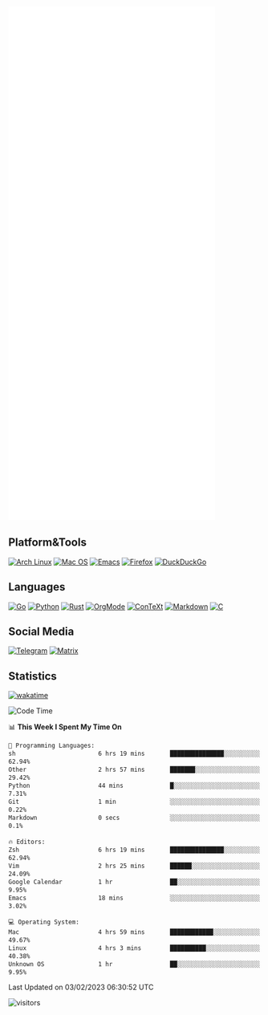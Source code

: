 ![Metrics](https://github.com/SteamedFish/SteamedFish/blob/master/github-metrics.svg)

## Platform&Tools

[![Arch Linux](https://img.shields.io/badge/ArchLinux-1793D1?logo=arch-linux&logoColor=fff&style=flat-square)](https://archlinux.org/)
[![Mac OS](https://img.shields.io/badge/MacOS-000000?style=flat-square&logo=macos&logoColor=F0F0F0)](https://www.apple.com/macos/)
[![Emacs](https://img.shields.io/badge/Emacs-%237F5AB6.svg?&style=flat-square&logo=gnu-emacs&logoColor=white)](https://www.gnu.org/software/emacs/)
[![Firefox](https://img.shields.io/badge/Firefox-FF7139?style=flat-square&logo=Firefox-Browser&logoColor=white)](https://firefox.com/)
[![DuckDuckGo](https://img.shields.io/badge/DuckDuckGo-DE5833?style=flat-square&logo=DuckDuckGo&logoColor=white)](https://duckduckgo.com/)

## Languages

[![Go](https://img.shields.io/badge/Golang-%2300ADD8.svg?style=flat-square&logo=go&logoColor=white)](https://golang.org/)
[![Python](https://img.shields.io/badge/Python-3670A0?style=flat-square&logo=python&logoColor=ffdd54)](https://www.python.org/)
[![Rust](https://img.shields.io/badge/Rust-%23000000.svg?style=flat-square&logo=rust&logoColor=white)](https://www.rust-lang.org/)
[![OrgMode](https://img.shields.io/badge/OrgMode-%23000000.svg?style=flat-square&logo=org&logoColor=white)](https://orgmode.org/)
[![ConTeXt](https://img.shields.io/badge/ConTeXt-%23008080.svg?style=flat-square&logo=latex&logoColor=white)](https://contextgarden.net/)
[![Markdown](https://img.shields.io/badge/MarkDown-%23000000.svg?style=flat-square&logo=markdown&logoColor=white)](https://daringfireball.net/projects/markdown/)
[![C](https://img.shields.io/badge/C-%2300599C.svg?style=flat-square&logo=c&logoColor=white)](https://www.iso.org/standard/74528.html)

## Social Media
[![Telegram](https://img.shields.io/badge/SteamedFish-2CA5E0?style=social&logo=telegram&logoColor=white)](https://t.me/SteamedFish)
[![Matrix](https://img.shields.io/badge/SteamedFish-2CA5E0?style=social&logo=matrix&logoColor=black)](https://matrix.to/#/@i:steamedfish.org)

## Statistics
[![wakatime](https://wakatime.com/badge/user/168280d6-fcf2-4b4f-ad3a-dc4612f35b38.svg)](https://wakatime.com/@168280d6-fcf2-4b4f-ad3a-dc4612f35b38)

<!--START_SECTION:waka-->
![Code Time](http://img.shields.io/badge/Code%20Time-2%2C272%20hrs%2040%20mins-blue)

📊 **This Week I Spent My Time On** 

```text
💬 Programming Languages: 
sh                       6 hrs 19 mins       ███████████████░░░░░░░░░░   62.94% 
Other                    2 hrs 57 mins       ███████░░░░░░░░░░░░░░░░░░   29.42% 
Python                   44 mins             █░░░░░░░░░░░░░░░░░░░░░░░░   7.31% 
Git                      1 min               ░░░░░░░░░░░░░░░░░░░░░░░░░   0.22% 
Markdown                 0 secs              ░░░░░░░░░░░░░░░░░░░░░░░░░   0.1%

🔥 Editors: 
Zsh                      6 hrs 19 mins       ███████████████░░░░░░░░░░   62.94% 
Vim                      2 hrs 25 mins       ██████░░░░░░░░░░░░░░░░░░░   24.09% 
Google Calendar          1 hr                ██░░░░░░░░░░░░░░░░░░░░░░░   9.95% 
Emacs                    18 mins             ░░░░░░░░░░░░░░░░░░░░░░░░░   3.02%

💻 Operating System: 
Mac                      4 hrs 59 mins       ████████████░░░░░░░░░░░░░   49.67% 
Linux                    4 hrs 3 mins        ██████████░░░░░░░░░░░░░░░   40.38% 
Unknown OS               1 hr                ██░░░░░░░░░░░░░░░░░░░░░░░   9.95%

```


 Last Updated on 03/02/2023 06:30:52 UTC
<!--END_SECTION:waka-->

![visitors](https://visitor-badge.laobi.icu/badge?page_id=SteamedFish.SteamedFish)
